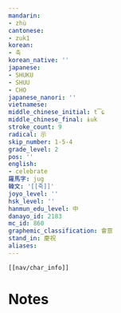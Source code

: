 ```yaml
---
mandarin:
- zhù
cantonese:
- zuk1
korean:
- 축
korean_native: ''
japanese:
- SHUKU
- SHUU
- CHO
japanese_nanori: ''
vietnamese:
middle_chinese_initial: t͡ɕ
middle_chinese_final: ɨuk
stroke_count: 9
radical: 示
skip_number: 1-5-4
grade_level: 2
pos: ''
english:
- celebrate
羅馬字: jug
韓文: '[[죽]]'
joyo_level: ''
hsk_level: ''
hanmun_edu_level: 中
danayo_id: 2183
mc_id: 860
graphemic_classification: 會意
stand_in: 慶祝
aliases:
---
```

```meta-bind-embed
[[nav/char_info]]
```

# Notes
